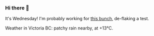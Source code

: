 ### Hi there :wave:

It's Wednesday! I'm probably working for [this bunch](https://github.com/kohofinancial), de-flaking a test.

Weather in Victoria BC: patchy rain nearby, at +13°C.
